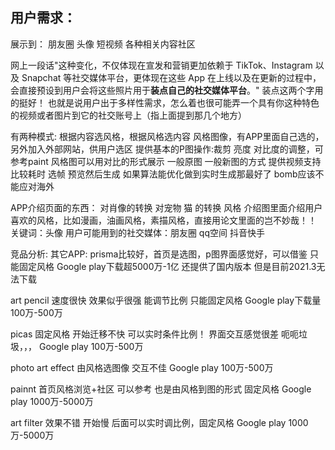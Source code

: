 ## 用户需求：
展示到：
朋友圈 头像 短视频 各种相关内容社区

网上一段话"这种变化，不仅体现在宣发和营销更加依赖于 TikTok、Instagram 以及 Snapchat 等社交媒体平台，更体现在这些 App 在上线以及在更新的过程中，会直接预设到用户会将这些照片用于**装点自己的社交媒体平台**。" 装点这两个字用的挺好！ 也就是说用户出于多样性需求，怎么着也很可能弄一个具有你这种特色的视频或者图片到它的社交账号上（指上面提到那几个地方）

有两种模式:
根据内容选风格，根据风格选内容
风格图像，有APP里面自己选的，另外加入外部网站，供用户选区
提供基本的P图操作:裁剪 亮度 对比度的调整，可参考paint
风格图可以用对比的形式展示
一般原图 一般新图的方式
提供视频支持 比较耗时 选帧 预览然后生成
如果算法能优化做到实时生成那最好了
bomb应该不能应对海外

APP介绍页面的东西：
对肖像的转换
对宠物 猫 的转换
风格
介绍图里面介绍用户喜欢的风格，比如漫画，油画风格，素描风格，直接用论文里面的岂不妙哉！！
关键词：头像 用户可能用到的社交媒体：朋友圈 qq空间 抖音快手

竞品分析:
其它APP:
prisma比较好，首页是选图，p图界面感觉好，可以借鉴
只能固定风格
Google play下载超5000万-1亿
还提供了国内版本 但是目前2021.3无法下载

art pencil  速度很快 效果似乎很强  能调节比例
只能固定风格
Google play下载量100万-500万

picas 固定风格 开始迁移不快  可以实时条件比例！ 界面交互感觉很差 呃呃垃圾，，，
Google play 100万-500万

photo art effect 由风格选图像 交互不佳
Google play 100万-500万


painnt  首页风格浏览+社区  可以参考 也是由风格到图的形式 固定风格
Google play 1000万-5000万

art filter   效果不错 开始慢 后面可以实时调比例，固定风格
Google play 1000万-5000万
